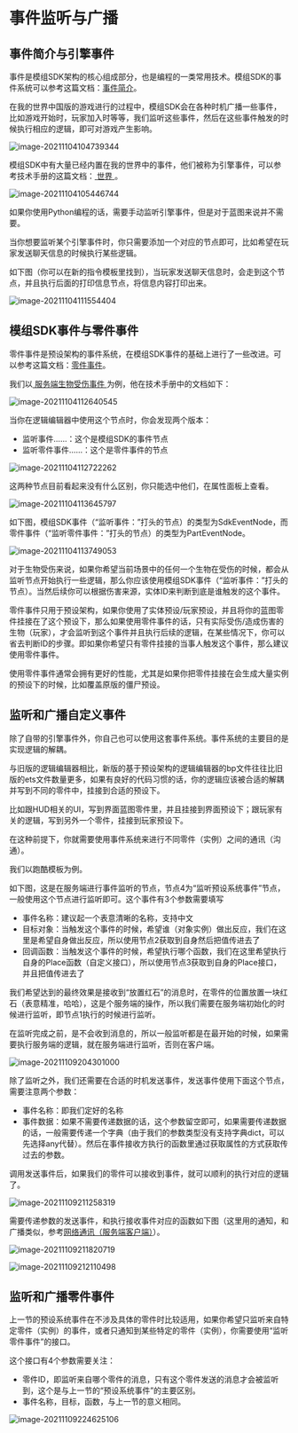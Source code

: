 # 事件监听与广播

## 事件简介与引擎事件

事件是模组SDK架构的核心组成部分，也是编程的一类常用技术。模组SDK的事件系统可以参考这篇文档：[事件简介](../../../20-玩法开发/13-模组SDK编程/2-Python脚本开发/9-事件简介.md)。

在我的世界中国版的游戏进行的过程中，模组SDK会在各种时机广播一些事件，比如游戏开始时，玩家加入时等等，我们监听这些事件，然后在这些事件触发的时候执行相应的逻辑，即可对游戏产生影响。

![image-20211104104739344](./images/image-20211104104739344.png)

模组SDK中有大量已经内置在我的世界中的事件，他们被称为引擎事件，可以参考技术手册的这篇文档：<a href="../../../../mcdocs/1-ModAPI/事件/世界.html" rel="noopenner"> 世界 </a>。

![image-20211104105446744](./images/image-20211104105446744.png)

如果你使用Python编程的话，需要手动监听引擎事件，但是对于蓝图来说并不需要。

当你想要监听某个引擎事件时，你只需要添加一个对应的节点即可，比如希望在玩家发送聊天信息的时候执行某些逻辑。

如下图（你可以在新的指令模板里找到），当玩家发送聊天信息时，会走到这个节点，并且执行后面的打印信息节点，将信息内容打印出来。

![image-20211104111554404](./images/image-20211104111554404.png)

## 模组SDK事件与零件事件

零件事件是预设架构的事件系统，在模组SDK事件的基础上进行了一些改进。可以参考这篇文档：[零件事件](../../../20-玩法开发/14-预设玩法编程/2-深入理解零件/0-零件开发.md#零件事件)。

我们以<a href="../../../../mcdocs/1-ModAPI/事件/实体.html#actorhurtserverevent" rel="noopenner"> 服务端生物受伤事件 </a>为例，他在技术手册中的文档如下：

![image-20211104112640545](./images/image-20211104112640545.png)

当你在逻辑编辑器中使用这个节点时，你会发现两个版本：

- 监听事件……：这个是模组SDK的事件节点
- 监听零件事件……：这个是零件事件的节点

![image-20211104112722262](./images/image-20211104112722262.png)

这两种节点目前看起来没有什么区别，你只能选中他们，在属性面板上查看。

![image-20211104113645797](./images/image-20211104113645797.png)

如下图，模组SDK事件（“监听事件：”打头的节点）的类型为SdkEventNode，而零件事件（“监听零件事件：”打头的节点）的类型为PartEventNode。

![image-20211104113749053](./images/image-20211104113749053.png)

对于生物受伤来说，如果你希望当前场景中的任何一个生物在受伤的时候，都会从监听节点开始执行一些逻辑，那么你应该使用模组SDK事件（“监听事件：”打头的节点）。当然后续你可以根据伤害来源，实体ID来判断到底是谁触发的这个事件。

零件事件只用于预设架构，如果你使用了实体预设/玩家预设，并且将你的蓝图零件挂接在了这个预设下，那么如果使用零件事件的话，只有实际受伤/造成伤害的生物（玩家），才会监听到这个事件并且执行后续的逻辑，在某些情况下，你可以省去判断ID的步骤。即如果你希望只有零件挂接的当事人触发这个事件，那么建议使用零件事件。

使用零件事件通常会拥有更好的性能，尤其是如果你把零件挂接在会生成大量实例的预设下的时候，比如覆盖原版的僵尸预设。

## 监听和广播自定义事件

除了自带的引擎事件外，你自己也可以使用这套事件系统。事件系统的主要目的是实现逻辑的解耦。

与旧版的逻辑编辑器相比，新版的基于预设架构的逻辑编辑器的bp文件往往比旧版的ets文件数量更多，如果有良好的代码习惯的话，你的逻辑应该被合适的解耦并写到不同的零件中，挂接到合适的预设下。

比如跟HUD相关的UI，写到界面蓝图零件里，并且挂接到界面预设下；跟玩家有关的逻辑，写到另外一个零件，挂接到玩家预设下。

在这种前提下，你就需要使用事件系统来进行不同零件（实例）之间的通讯（沟通）。

我们以跑酷模板为例。

如下图，这是在服务端进行事件监听的节点，节点4为“监听预设系统事件”节点，一般使用这个节点进行监听即可。这个事件有3个参数需要填写

- 事件名称：建议起一个表意清晰的名称，支持中文
- 目标对象：当触发这个事件的时候，希望谁（对象实例）做出反应，我们在这里是希望自身做出反应，所以使用节点2获取到自身然后把值传进去了
- 回调函数：当触发这个事件的时候，希望执行哪个函数，我们在这里希望执行自身的Place函数（自定义接口），所以使用节点3获取到自身的Place接口，并且把值传进去了

我们希望达到的最终效果是接收到“放置红石”的消息时，在零件的位置放置一块红石（表意精准，哈哈），这是个服务端的操作，所以我们需要在服务端初始化的时候进行监听，即节点1执行的时候进行监听。

在监听完成之前，是不会收到消息的，所以一般监听都是在最开始的时候，如果需要执行服务端的逻辑，就在服务端进行监听，否则在客户端。

![image-20211109204301000](./images/image-20211109203335707.png)

除了监听之外，我们还需要在合适的时机发送事件，发送事件使用下面这个节点，需要注意两个参数：

- 事件名称：即我们定好的名称
- 事件数据：如果不需要传递数据的话，这个参数留空即可，如果需要传递数据的话，一般需要传递一个字典（由于我们的参数类型没有支持字典dict，可以先选择any代替）。然后在事件接收方执行的函数里通过获取属性的方式获取传过去的参数。

调用发送事件后，如果我们的零件可以接收到事件，就可以顺利的执行对应的逻辑了。

![image-20211109211258319](./images/image-20211109211258319.png)

需要传递参数的发送事件，和执行接收事件对应的函数如下图（这里用的通知，和广播类似，参考[网络通讯（服务端客户端）](./48-网络通讯（服务端客户端）.md)）。

![image-20211109211820719](./images/image-20211109211820719.png)

![image-20211109212110498](./images/image-20211109212110498.png)

## 监听和广播零件事件

上一节的预设系统事件在不涉及具体的零件时比较适用，如果你希望只监听来自特定零件（实例）的事件，或者只通知到某些特定的零件（实例），你需要使用“监听零件事件”的接口。

这个接口有4个参数需要关注：

- 零件ID，即监听来自哪个零件的消息，只有这个零件发送的消息才会被监听到，这个是与上一节的“预设系统事件”的主要区别。
- 事件名称，目标，函数，与上一节的意义相同。

![image-20211109224625106](./images/image-20211109224625106.png)

